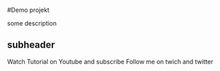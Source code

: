 #Demo projekt

some description

## subheader

Watch Tutorial on Youtube and subscribe
Follow me on twich 
and twitter
